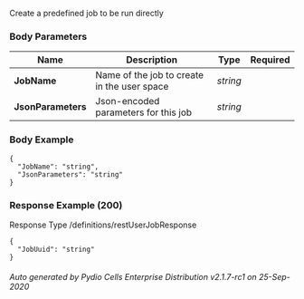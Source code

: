 






 
Create a predefined job to be run directly  


### Body Parameters

Name | Description | Type | Required
---|---|---|---
**JobName** | Name of the job to create in the user space | _string_ |   
**JsonParameters** | Json-encoded parameters for this job | _string_ |   


### Body Example
```
{
  "JobName": "string",
  "JsonParameters": "string"
}
```






### Response Example (200)
Response Type /definitions/restUserJobResponse

```
{
  "JobUuid": "string"
}
```




###### Auto generated by Pydio Cells Enterprise Distribution v2.1.7-rc1 on 25-Sep-2020

